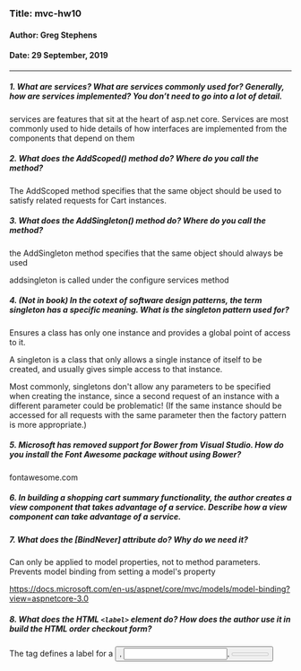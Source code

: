 ### Title: mvc-hw10
#### Author: Greg Stephens
#### Date: 29 September, 2019
___
##### 1. What are services? What are services commonly used for? Generally, how are services implemented? You don’t need to go into a lot of detail.
services are features that sit at the heart of asp.net core.
Services are most commonly used to hide details of how interfaces are implemented from the components that depend on them

##### 2. What does the AddScoped<T>() method do? Where do you call the method?
The AddScoped method specifies that the same object should be used to satisfy related requests for Cart instances.

##### 3. What does the AddSingleton<T>() method do? Where do you call the method?
the AddSingleton method specifies that the same object should always be used

addsingleton is called under the configure services method
##### 4. (Not in book) In the cotext of software design patterns, the term singleton has a specific meaning. What is the singleton pattern used for?
Ensures a class has only one instance and provides a global point of access to it.

A singleton is a class that only allows a single instance of itself to be created, and usually gives simple access to that instance.

Most commonly, singletons don't allow any parameters to be specified when creating the instance, since a second request of an instance with a different parameter could be problematic! (If the same instance should be accessed for all requests with the same parameter then the factory pattern is more appropriate.)

##### 5. Microsoft has removed support for Bower from Visual Studio. How do you install the Font Awesome package without using Bower?
fontawesome.com

##### 6. In building a shopping cart summary functionality, the author creates a view component that takes advantage of a service. Describe how a view component can take advantage of a service.


##### 7. What does the [BindNever] attribute do? Why do we need it?
Can only be applied to model properties, not to method parameters. Prevents model binding from setting a model's property

https://docs.microsoft.com/en-us/aspnet/core/mvc/models/model-binding?view=aspnetcore-3.0
##### 8. What does the HTML `<label>` element do? How does the author use it in build the HTML order checkout form?
The <label> tag defines a label for a <button>, <input>, <meter>, <output>, <progress>, <select>, or <textarea> element.

The <label> element does not render as anything special for the user. However, it provides a usability improvement for mouse users, because if the user clicks on the text within the <label> element, it toggles the control.

in the book its used to on the form inputs to implement functionality with the mouse

##### 9. What do the following two commands do?
      dotnet ef database drop --force
      dotnet ef database update

in powershell database drop drops the database without confirmation
database update updates the database to the last migration or to a specified migration.



##### 10. What do the following two LINQ methods do?
      .Include()
      .ThenInclude()


##### 11. What is the difference between Http GET and Http POST?


##### 12. What is the difference between server-side validation and cliet-side validation? Do we need both? If so, why do we need both?
